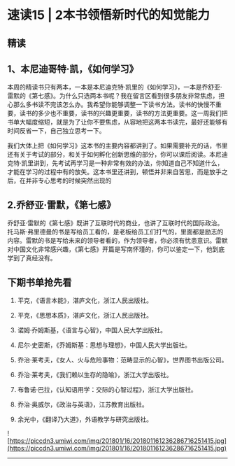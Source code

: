 # 速读15 | 2本书领悟新时代的知觉能力

## 精读

## 1、本尼迪哥特·凯，《如何学习》

本周的精读书只有两本，一本是本尼迪克特·凯里的《如何学习》，一本是乔舒亚·雷默的《第七感》。为什么只选两本书呢？我在留言区看到很多朋友非常焦虑，担心那么多书读不完该怎么办。我希望你能够调整一下读书方法。读书的快慢不重要，读书的多少也不重要，读书的兴趣更重要，读书的方法更重要。这一周我们把书单大幅度缩短，就是为了让你不要焦虑，从容地把这两本书读完，最好还能够有时间反省一下，自己独立思考一下。

我们大体上把《如何学习》这本书的主要内容都讲到了。如果需要补充的话，书里还有关于考试的部分，和关于如何孵化创新思维的部分，你可以课后阅读。本尼迪克特·凯里讲到，先考试再学习是一种非常有效的办法，你知道自己不知道什么，才能在学习的过程中有的放矢。这本书里还讲到，顿悟并非来自苦思，而是放手之后，在并非专心思考的时候突然出现的

## 2.乔舒亚·雷默，《第七感》

乔舒亚·雷默的《第七感》既讲了互联时代的商业，也讲了互联时代的国际政治。托马斯·弗里德曼的书是写给员工看的，是老板给员工们打气的，里面都是励志的内容。雷默的书是写给未来的领导者看的，作为领导者，你必须有忧患意识。雷默对中国文化非常感兴趣，《第七感》开篇是写南怀瑾的，你可以鉴定一下，他到底学到了真经没有。

## 下期书单抢先看

1. 平克，《语言本能》，湛庐文化，浙江人民出版社。

2. 平克，《思想本质》，湛庐文化，浙江人民出版社。

3. 诺姆·乔姆斯基，《语言与心智》，中国人民大学出版社。

4. 尼尔·史密斯，《乔姆斯基：思想与理想》，中国人民大学出版社。

5. 乔治·莱考夫，《女人、火与危险事物：范畴显示的心智》，世界图书出版公司。

6. 乔治·莱考夫，《我们赖以生存的隐喻》，浙江大学出版社。

7. 布鲁诺·巴拉，《认知语用学：交际的心智过程》，浙江大学出版社。

8. 乔治·奥威尔，《政治与英语》，江苏教育出版社。

9. 余光中，《翻译乃大道》，外语教学与研究出版社。

![https://piccdn3.umiwi.com/img/201801/16/201801161236286716251415.jpg](https://piccdn3.umiwi.com/img/201801/16/201801161236286716251415.jpg)

---
